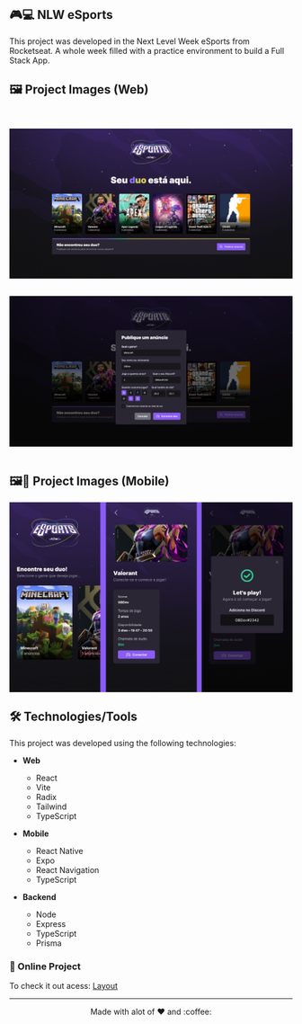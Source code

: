 ## 🎮💻 NLW eSports

This project was developed in the Next Level Week eSports from Rocketseat. A whole week filled with a practice environment to build a Full Stack App.


## 🖼 Project Images (Web)

<br><div align="center">
    <img src="https://github.com/gustavodev1998/nlw-esports/blob/main/web/public/wallpaperWeb.png" align="center" width="820px"  />
</div>
<br/>
<div align="center">
    <img src="https://github.com/gustavodev1998/nlw-esports/blob/main/web/public/wallpaperWeb2.png" align="center"  width="820px" />
</div><br>

## 🖼📱 Project Images (Mobile)
<div align="center">
   <img src="https://github.com/gustavodev1998/nlw-esports/blob/main/web/public/wallpaperMobile.png" align="center"  width="820px"  />
</div>



## 🛠️ Technologies/Tools

This project was developed using the following technologies:

* **Web**
  * React
  * Vite
  * Radix
  * Tailwind
  * TypeScript
  
* **Mobile**
  * React Native
  * Expo
  * React Navigation
  * TypeScript
  
* **Backend**
  * Node
  * Express
  * TypeScript
  * Prisma

### 🔗 Online Project
To check it out acess: <a target="_blank" href="#">Layout</a>

---

<p align="center"> Made with alot of ♥ and :coffee: </p>
